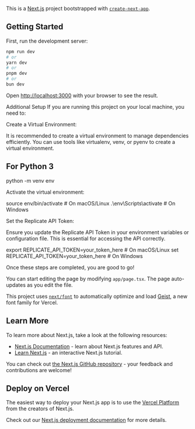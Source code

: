 This is a [Next.js](https://nextjs.org) project bootstrapped with [`create-next-app`](https://nextjs.org/docs/app/api-reference/cli/create-next-app).

## Getting Started

First, run the development server:

```bash
npm run dev
# or
yarn dev
# or
pnpm dev
# or
bun dev
```

Open [http://localhost:3000](http://localhost:3000) with your browser to see the result.

Additional Setup
If you are running this project on your local machine, you need to:

Create a Virtual Environment:

It is recommended to create a virtual environment to manage dependencies efficiently. You can use tools like virtualenv, venv, or pyenv to create a virtual environment.

## For Python 3
python -m venv env

Activate the virtual environment:

source env/bin/activate  # On macOS/Linux
.\env\Scripts\activate   # On Windows

Set the Replicate API Token:

Ensure you update the Replicate API Token in your environment variables or configuration file. This is essential for accessing the API correctly.

export REPLICATE_API_TOKEN=your_token_here  # On macOS/Linux
set REPLICATE_API_TOKEN=your_token_here     # On Windows

Once these steps are completed, you are good to go!


You can start editing the page by modifying `app/page.tsx`. The page auto-updates as you edit the file.

This project uses [`next/font`](https://nextjs.org/docs/app/building-your-application/optimizing/fonts) to automatically optimize and load [Geist](https://vercel.com/font), a new font family for Vercel.

## Learn More

To learn more about Next.js, take a look at the following resources:

- [Next.js Documentation](https://nextjs.org/docs) - learn about Next.js features and API.
- [Learn Next.js](https://nextjs.org/learn) - an interactive Next.js tutorial.

You can check out [the Next.js GitHub repository](https://github.com/vercel/next.js) - your feedback and contributions are welcome!

## Deploy on Vercel

The easiest way to deploy your Next.js app is to use the [Vercel Platform](https://vercel.com/new?utm_medium=default-template&filter=next.js&utm_source=create-next-app&utm_campaign=create-next-app-readme) from the creators of Next.js.

Check out our [Next.js deployment documentation](https://nextjs.org/docs/app/building-your-application/deploying) for more details.
